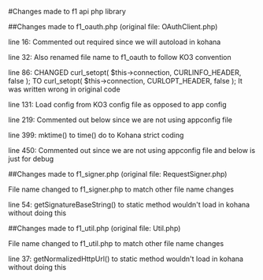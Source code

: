#Changes made to f1 api php library

##Changes made to f1_oauth.php (original file: OAuthClient.php)

line 16: Commented out required since we will autoload in kohana

line 32: Also renamed file name to f1_oauth to follow KO3 convention

line 86: CHANGED curl_setopt( $this->connection, CURLINFO_HEADER, false ); TO curl_setopt( $this->connection, CURLOPT_HEADER, false ); It was written wrong in original code

line 131: Load config from KO3 config file as opposed to app config

line 219: Commented out below since we are not using appconfig file

line 399: mktime() to time() do to Kohana strict coding

line 450: Commented out since we are not using appconfig file and below is just for debug

##Changes made to f1_signer.php (original file: RequestSigner.php)

File name changed to f1_signer.php to match other file name changes

line 54: getSignatureBaseString() to static method wouldn't load in kohana without doing this

##Changes made to f1_util.php (original file: Util.php)

File name changed to f1_util.php to match other file name changes

line 37: getNormalizedHttpUrl() to static method wouldn't load in kohana without doing this